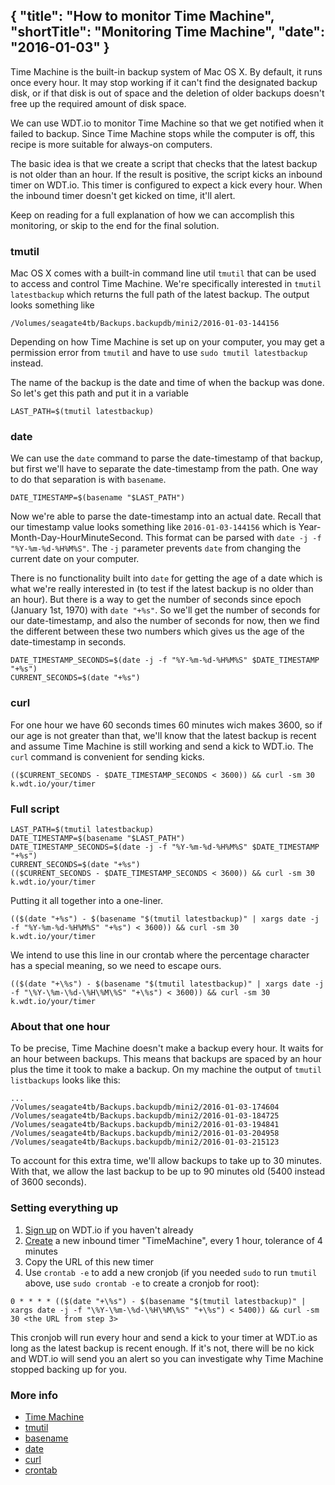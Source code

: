 {
  "title": "How to monitor Time Machine",
  "shortTitle": "Monitoring Time Machine",
  "date": "2016-01-03"
}
---

Time Machine is the built-in backup system of Mac OS X. By default, it runs once every hour. It may stop working if it can't find the designated backup disk, or if that disk is out of space and the deletion of older backups doesn't free up the required amount of disk space. 

We can use WDT.io to monitor Time Machine so that we get notified when it failed to backup. Since Time Machine stops while the computer is off, this recipe is more suitable for always-on computers.

The basic idea is that we create a script that checks that the latest backup is not older than an hour. If the result is positive, the script kicks an inbound timer on WDT.io. This timer is configured to expect a kick every hour.  When the inbound timer doesn't get kicked on time, it'll alert.

Keep on reading for a full explanation of how we can accomplish this monitoring, or skip to the end for the final solution.


### tmutil

Mac OS X comes with a built-in command line util `tmutil` that can be used to access and control Time Machine. We're specifically interested in `tmutil latestbackup` which returns the full path of the latest backup. The output looks something like

```
/Volumes/seagate4tb/Backups.backupdb/mini2/2016-01-03-144156
```

Depending on how Time Machine is set up on your computer, you may get a permission error from `tmutil` and have to use `sudo tmutil latestbackup` instead.

The name of the backup is the date and time of when the backup was done. So let's get this path and put it in a variable

```
LAST_PATH=$(tmutil latestbackup)
```


### date

We can use the `date` command to parse the date-timestamp of that backup, but first we'll have to separate the date-timestamp from the path. One way to do that separation is with `basename`.

```
DATE_TIMESTAMP=$(basename "$LAST_PATH")
```

Now we're able to parse the date-timestamp into an actual date. Recall that our timestamp value looks something like `2016-01-03-144156` which is Year-Month-Day-HourMinuteSecond. This format can be parsed with `date -j -f "%Y-%m-%d-%H%M%S"`. The `-j` parameter prevents `date` from changing the current date on your computer.

There is no functionality built into `date` for getting the age of a date which is what we're really interested in (to test if the latest backup is no older than an hour). But there is a way to get the number of seconds since epoch (January 1st, 1970) with `date "+%s"`. So we'll get the number of seconds for our date-timestamp, and also the number of seconds for now, then we find the different between these two numbers which gives us the age of the date-timestamp in seconds.

```
DATE_TIMESTAMP_SECONDS=$(date -j -f "%Y-%m-%d-%H%M%S" $DATE_TIMESTAMP "+%s")
CURRENT_SECONDS=$(date "+%s")
```


### curl

For one hour we have 60 seconds times 60 minutes wich makes 3600, so if our age is not greater than that, we'll know that the latest backup is recent and assume Time Machine is still working and send a kick to WDT.io. The `curl` command is convenient for sending kicks.

```
(($CURRENT_SECONDS - $DATE_TIMESTAMP_SECONDS < 3600)) && curl -sm 30 k.wdt.io/your/timer
```


### Full script

```
LAST_PATH=$(tmutil latestbackup)
DATE_TIMESTAMP=$(basename "$LAST_PATH")
DATE_TIMESTAMP_SECONDS=$(date -j -f "%Y-%m-%d-%H%M%S" $DATE_TIMESTAMP "+%s")
CURRENT_SECONDS=$(date "+%s")
(($CURRENT_SECONDS - $DATE_TIMESTAMP_SECONDS < 3600)) && curl -sm 30 k.wdt.io/your/timer
```

Putting it all together into a one-liner.

```
(($(date "+%s") - $(basename "$(tmutil latestbackup)" | xargs date -j -f "%Y-%m-%d-%H%M%S" "+%s") < 3600)) && curl -sm 30 k.wdt.io/your/timer
```

We intend to use this line in our crontab where the percentage character has a special meaning, so we need to escape ours.

```
(($(date "+\%s") - $(basename "$(tmutil latestbackup)" | xargs date -j -f "\%Y-\%m-\%d-\%H\%M\%S" "+\%s") < 3600)) && curl -sm 30 k.wdt.io/your/timer
```


### About that one hour

To be precise, Time Machine doesn't make a backup every hour. It waits for an hour between backups. This means that backups are spaced by an hour plus the time it took to make a backup. On my machine the output of `tmutil listbackups` looks like this:

```
...
/Volumes/seagate4tb/Backups.backupdb/mini2/2016-01-03-174604
/Volumes/seagate4tb/Backups.backupdb/mini2/2016-01-03-184725
/Volumes/seagate4tb/Backups.backupdb/mini2/2016-01-03-194841
/Volumes/seagate4tb/Backups.backupdb/mini2/2016-01-03-204958
/Volumes/seagate4tb/Backups.backupdb/mini2/2016-01-03-215123
```

To account for this extra time, we'll allow backups to take up to 30 minutes. With that, we allow the last backup to be up to 90 minutes old (5400 instead of 3600 seconds).


### Setting everything up

1. [Sign up](https://wdt.io/signup) on WDT.io if you haven't already
2. [Create](inbound_timer.html) a new inbound timer "TimeMachine", every 1 hour, tolerance of 4 minutes
3. Copy the URL of this new timer
4. Use `crontab -e` to add a new cronjob (if you needed `sudo` to run `tmutil` above, use `sudo crontab -e` to create a cronjob for root):

```
0 * * * * (($(date "+\%s") - $(basename "$(tmutil latestbackup)" | xargs date -j -f "\%Y-\%m-\%d-\%H\%M\%S" "+\%s") < 5400)) && curl -sm 30 <the URL from step 3>
```

This cronjob will run every hour and send a kick to your timer at WDT.io as long as the latest backup is recent enough. If it's not, there will be no kick and WDT.io will send you an alert so you can investigate why Time Machine stopped backing up for you.


### More info

- [Time Machine](https://support.apple.com/en-ca/HT201250)
- [tmutil](https://developer.apple.com/library/mac/documentation/Darwin/Reference/ManPages/man8/tmutil.8.html)
- [basename](https://developer.apple.com/library/mac/documentation/Darwin/Reference/ManPages/man1/basename.1.html)
- [date](https://developer.apple.com/library/mac/documentation/Darwin/Reference/ManPages/man1/date.1.html)
- [curl](https://developer.apple.com/library/mac/documentation/Darwin/Reference/ManPages/man1/curl.1.html)
- [crontab](https://developer.apple.com/library/mac/documentation/Darwin/Reference/ManPages/man1/crontab.1.html#//apple_ref/doc/man/1/crontab)
